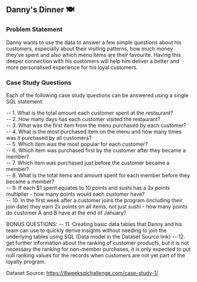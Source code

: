 ## Danny's Dinner 🍽️
### Problem Statement

Danny wants to use the data to answer a few simple questions about his customers, especially about their visiting patterns, how much money they’ve spent and also which menu items are their favourite. Having this deeper connection with his customers will help him deliver a better and more personalised experience for his loyal customers.

### Case Study Questions

Each of the following case study questions can be answered using a single SQL statement:

-- 1. What is the total amount each customer spent at the restaurant?  
-- 2. How many days has each customer visited the restaurant?  
-- 3. What was the first item from the menu purchased by each customer?  
-- 4. What is the most purchased item on the menu and how many times was it purchased by all customers?  
-- 5. Which item was the most popular for each customer?  
-- 6. Which item was purchased first by the customer after they became a member?  
-- 7. Which item was purchased just before the customer became a member?  
-- 8. What is the total items and amount spent for each member before they became a member?  
-- 9. If each $1 spent equates to 10 points and sushi has a 2x points multiplier - how many points would each customer have?  
-- 10. In the first week after a customer joins the program (including their join date) they earn 2x points on all items, not just sushi - how many points do customer A and B have at the end of January?

BONUS QUESTIONS:
-- 11. Creating basic data tables that Danny and his team can use to quickly derive insights without needing to join the underlying tables using SQL (Data model in the Dataset Source link)
-- 12. get further information about the ranking of customer products, but it is not necessary  the ranking for non-member purchases, it is only expected to put null ranking values for the records when customers are not yet part of the loyalty program.


Dataset Source: https://8weeksqlchallenge.com/case-study-1/
